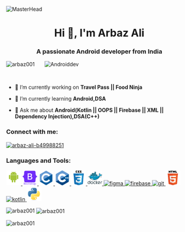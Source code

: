 ![MasterHead](https://encrypted-tbn0.gstatic.com/images?q=tbn:ANd9GcTOSNwvBcYo0zOXxUiyNa9gf568_cU8sbawhw&usqp=CAU)
<h1 align="center">Hi 👋, I'm Arbaz Ali</h1>
<h3 align="center">A passionate Android developer from India</h3>
<img align="right" alt="Androiddev" width="400"src="https://cdn.dribbble.com/users/3164336/screenshots/10777934/media/a43ba34be991695b2ac0e4475d913d17.gif"


<p align="left"> <img src="https://komarev.com/ghpvc/?username=arbaz001&label=Profile%20views&color=0e75b6&style=flat" alt="arbaz001" /> </p>

<p align="left"> <a href="https://twitter.com/" target="blank"><img src="https://img.shields.io/twitter/follow/?logo=twitter&style=for-the-badge" alt="" /></a> </p>

- 🔭 I’m currently working on **Travel Pass || Food Ninja**

- 🌱 I’m currently learning **Android,DSA**

- 💬 Ask me about **Android(Kotlin || OOPS || Firebase || XML || Dependency Injection),DSA(C++)**

<h3 align="left">Connect with me:</h3>
<p align="left">
<a href="https://linkedin.com/in/arbaz-ali-b49988251" target="blank"><img align="center" src="https://raw.githubusercontent.com/rahuldkjain/github-profile-readme-generator/master/src/images/icons/Social/linked-in-alt.svg" alt="arbaz-ali-b49988251" height="30" width="40" /></a>
</p>

<h3 align="left">Languages and Tools:</h3>
<p align="left"> <a href="https://developer.android.com" target="_blank" rel="noreferrer"> <img src="https://raw.githubusercontent.com/devicons/devicon/master/icons/android/android-original-wordmark.svg" alt="android" width="40" height="40"/> </a> <a href="https://getbootstrap.com" target="_blank" rel="noreferrer"> <img src="https://raw.githubusercontent.com/devicons/devicon/master/icons/bootstrap/bootstrap-plain-wordmark.svg" alt="bootstrap" width="40" height="40"/> </a> <a href="https://www.cprogramming.com/" target="_blank" rel="noreferrer"> <img src="https://raw.githubusercontent.com/devicons/devicon/master/icons/c/c-original.svg" alt="c" width="40" height="40"/> </a> <a href="https://www.w3schools.com/cpp/" target="_blank" rel="noreferrer"> <img src="https://raw.githubusercontent.com/devicons/devicon/master/icons/cplusplus/cplusplus-original.svg" alt="cplusplus" width="40" height="40"/> </a> <a href="https://www.w3schools.com/css/" target="_blank" rel="noreferrer"> <img src="https://raw.githubusercontent.com/devicons/devicon/master/icons/css3/css3-original-wordmark.svg" alt="css3" width="40" height="40"/> </a> <a href="https://www.docker.com/" target="_blank" rel="noreferrer"> <img src="https://raw.githubusercontent.com/devicons/devicon/master/icons/docker/docker-original-wordmark.svg" alt="docker" width="40" height="40"/> </a> <a href="https://www.figma.com/" target="_blank" rel="noreferrer"> <img src="https://www.vectorlogo.zone/logos/figma/figma-icon.svg" alt="figma" width="40" height="40"/> </a> <a href="https://firebase.google.com/" target="_blank" rel="noreferrer"> <img src="https://www.vectorlogo.zone/logos/firebase/firebase-icon.svg" alt="firebase" width="40" height="40"/> </a> <a href="https://git-scm.com/" target="_blank" rel="noreferrer"> <img src="https://www.vectorlogo.zone/logos/git-scm/git-scm-icon.svg" alt="git" width="40" height="40"/> </a> <a href="https://www.w3.org/html/" target="_blank" rel="noreferrer"> <img src="https://raw.githubusercontent.com/devicons/devicon/master/icons/html5/html5-original-wordmark.svg" alt="html5" width="40" height="40"/> </a> <a href="https://kotlinlang.org" target="_blank" rel="noreferrer"> <img src="https://www.vectorlogo.zone/logos/kotlinlang/kotlinlang-icon.svg" alt="kotlin" width="40" height="40"/> </a> <a href="https://www.python.org" target="_blank" rel="noreferrer"> <img src="https://raw.githubusercontent.com/devicons/devicon/master/icons/python/python-original.svg" alt="python" width="40" height="40"/> </a> </p>

<p><img align="left" src="https://github-readme-stats.vercel.app/api/top-langs?username=arbaz001&show_icons=true&locale=en&layout=compact&theme=tokyonight" alt="arbaz001" /></p>

<p>&nbsp;<img align="center" src="https://github-readme-stats.vercel.app/api?username=arbaz001&show_icons=true&locale=en&theme=tokyonight" alt="arbaz001" /></p>

<p><img align="center" src="https://github-readme-streak-stats.herokuapp.com/?user=arbaz001&&theme=tokyonight" alt="arbaz001" /></p>
